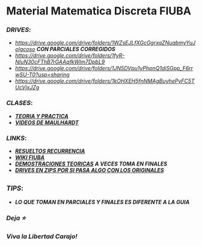 # __Material Matematica Discreta FIUBA__

### _DRIVES_: 
* _https://drive.google.com/drive/folders/1WZsEJLfXGcGgrxqZNuabmyYuJoIgcoso_ ___CON PARCIALES CORREGIDOS___
* _https://drive.google.com/drive/folders/1fyR-NIuN30cFThB7rGAAqfkWlm7DpbL9_
* _https://drive.google.com/drive/folders/1JN5DVpu1yPhpnQ1diSGpp_F6rrwSU-T0?usp=sharing_
* _https://drive.google.com/drive/folders/1kOHXEH5fnNMAgBuyhePyFC5TUcVjxJZg_

### _CLASES_: 
* [___TEORIA Y PRACTICA___](https://drive.google.com/drive/folders/1tPdmZbSLFGi1G8Xq9ISNbRxDimYXWERy)
* [___VIDEOS DE MAULHARDT___](https://youtube.com/playlist?list=PLM7ZBJfsXV3Se8Mjwn8RRbkFHl4OComOb) 

### _LINKS_:
* [___RESUELTOS RECURRENCIA___](/Resueltos)
* [___WIKI FIUBA___](http://wiki.foros-fiuba.com.ar/materias:61:07)
* [___DEMOSTRACIONES TEORICAS___](https://gist.github.com/milemarchese/3443345e9f895018dca2dacc78a9cc77#file-6107_matematica_discreta-ejercicios_de_final-ipynb) ___A VECES TOMA EN FINALES___
* [___DRIVES EN ZIPS POR SI PASA ALGO CON LOS ORIGINALES___](https://drive.google.com/drive/u/1/folders/1ewmcffTqOaZw3W5vT_prZMxQDUoGcvsQ)

## <sup> _TIPS_: </sup>
* ___LO QUE TOMAN EN PARCIALES Y FINALES ES DIFERENTE A LA GUIA___
<!--Ver  que toman en PARCIALES Y FINALES, es muy DIFERENTE a la GUIA -->

### _Deja **⭐**_
### _Viva la Libertad Carajo!_

